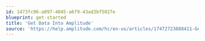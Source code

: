 ```yaml
---
id: 1473fc96-a097-4045-a6f9-43ad3bf5027e
blueprint: get-started
title: 'Get Data Into Amplitude'
source: 'https://help.amplitude.com/hc/en-us/articles/17472723888411-Get-data-into-Amplitude'
---
```

